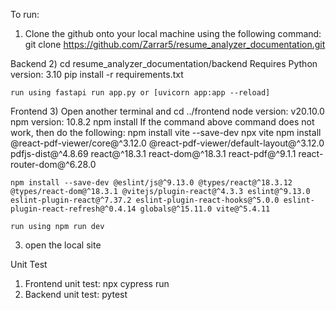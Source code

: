 To run:
1) Clone the github onto your local machine using the following command:
git clone https://github.com/Zarrar5/resume_analyzer_documentation.git

Backend
2)  cd resume_analyzer_documentation/backend
    Requires Python version: 3.10
    pip install -r requirements.txt

    run using fastapi run app.py or [uvicorn app:app --reload]

Frontend
3) Open another terminal and cd ../frontend
    node version: v20.10.0
    npm version: 10.8.2
    npm install
    If the command above command does not work, then do the following:
    npm install vite --save-dev
    npx vite
    npm install @react-pdf-viewer/core@^3.12.0 @react-pdf-viewer/default-layout@^3.12.0 pdfjs-dist@^4.8.69 react@^18.3.1 react-dom@^18.3.1 react-pdf@^9.1.1 react-router-dom@^6.28.0

    npm install --save-dev @eslint/js@^9.13.0 @types/react@^18.3.12 @types/react-dom@^18.3.1 @vitejs/plugin-react@^4.3.3 eslint@^9.13.0 eslint-plugin-react@^7.37.2 eslint-plugin-react-hooks@^5.0.0 eslint-plugin-react-refresh@^0.4.14 globals@^15.11.0 vite@^5.4.11

    run using npm run dev

3) open the local site 

Unit Test
1) Frontend unit test: npx cypress run
2) Backend unit test: pytest